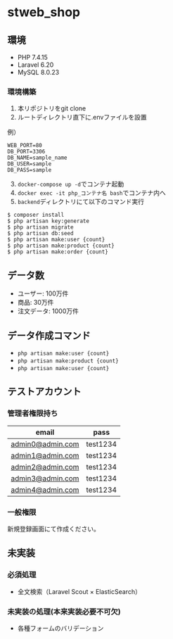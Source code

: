 # stweb_shop

## 環境
* PHP 7.4.15
* Laravel 6.20
* MySQL 8.0.23

### 環境構築
1. 本リポジトリをgit clone
2. ルートディレクトリ直下に.envファイルを設置

例）

```
WEB_PORT=80
DB_PORT=3306
DB_NAME=sample_name
DB_USER=sample
DB_PASS=sample
```
3. `docker-compose up -d`でコンテナ起動
4. `docker exec -it php_コンテナ名 bash`でコンテナ内へ
5. `backend`ディレクトリにて以下のコマンド実行
```
$ composer install
$ php artisan key:generate
$ php artisan migrate
$ php artisan db:seed
$ php artisan make:user {count}
$ php artisan make:product {count}
$ php artisan make:order {count}
```
  
## データ数
* ユーザー:  100万件
* 商品:  30万件
* 注文データ:  1000万件

## データ作成コマンド
* `php artisan make:user {count}`
* `php artisan make:product {count}`
* `php artisan make:user {count}`

## テストアカウント
### 管理者権限持ち
|email|pass|
|--|--|
|admin0@admin.com|test1234|
|admin1@admin.com|test1234|
|admin2@admin.com|test1234|
|admin3@admin.com|test1234|
|admin4@admin.com|test1234|

### 一般権限
新規登録画面にて作成ください。

## 未実装
### 必須処理
* 全文検索（Laravel Scout × ElasticSearch）

### 未実装の処理(本来実装必要不可欠)
* 各種フォームのバリデーション
